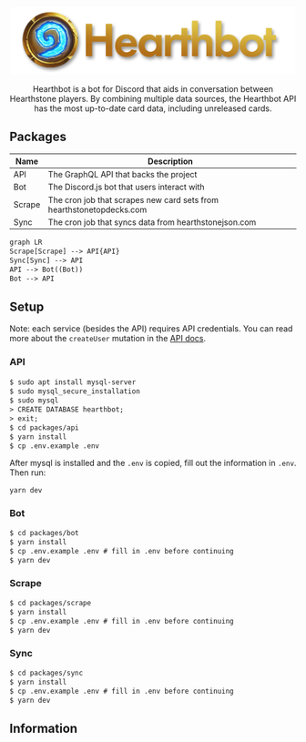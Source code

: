 <p align="center">
  <img alt="Gatsby" src="./git-logo.png" width="500" />
</p>

<p align="center">
  Hearthbot is a bot for Discord that aids in conversation between Hearthstone players. By combining multiple data sources, the Hearthbot API has the most up-to-date card data, including unreleased cards. 
</p>

## Packages

| Name      | Description |
|----------------|-------|
| API     | The GraphQL API that backs the project |
| Bot     | The Discord.js bot that users interact with |
| Scrape  | The cron job that scrapes new card sets from hearthstonetopdecks.com |
| Sync    | The cron job that syncs data from hearthstonejson.com |

```mermaid
graph LR
Scrape[Scrape] --> API{API}
Sync[Sync] --> API
API --> Bot((Bot))
Bot --> API
```

## Setup
Note: each service (besides the API) requires API credentials. You can read more about the `createUser` mutation in the [API docs](TODO).

### API
```
$ sudo apt install mysql-server
$ sudo mysql_secure_installation
$ sudo mysql
> CREATE DATABASE hearthbot;
> exit;
$ cd packages/api
$ yarn install
$ cp .env.example .env
```

After mysql is installed and the `.env` is copied, fill out the information in `.env`.
Then run:
```
yarn dev
```

### Bot

```
$ cd packages/bot
$ yarn install
$ cp .env.example .env # fill in .env before continuing
$ yarn dev
```

### Scrape

```
$ cd packages/scrape
$ yarn install
$ cp .env.example .env # fill in .env before continuing
$ yarn dev
```

### Sync

```
$ cd packages/sync
$ yarn install
$ cp .env.example .env # fill in .env before continuing
$ yarn dev
```

## Information

<p align="center">
  <script type="text/javascript" src="https://cdnjs.buymeacoffee.com/1.0.0/button.prod.min.js" data-name="bmc-button" data-slug="hydroto" data-color="#dfc346" data-emoji="☕" data-font="Arial" data-text="Buy me a coffee" data-outline-color="#000000" data-font-color="#000000" data-coffee-color="#FFDD00" ></script>
</p>